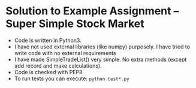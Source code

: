 # Solution to Example Assignment – Super Simple Stock Market 

* Code is written in Python3.
* I have not used external libraries (like numpy) purposely. I have tried to write code with no external requirements
* I have made SimpleTradeList() very simple. No extra methods (except add record and make calculations).
* Code is checked with PEP8
* To run tests you can execute:
	`python test*.py`
